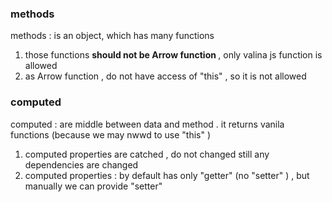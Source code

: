 ### methods 
methods : is an object, which has many functions <br>
1. those functions <b>should not be Arrow function </b> , only valina js function is allowed
2. as Arrow function , do not have access of "this" , so it is not allowed

### computed 
computed : are middle between data and method . it returns vanila functions (because we may nwwd to use "this" )

1. computed properties are catched , do not changed still any dependencies are changed
2. computed properties : by default has only "getter"  (no "setter" ) , but manually we can provide "setter"